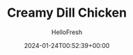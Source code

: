 ---
draft: true # Use this only for setting draft status
hidden: false # Use this to hide unwanted recipes
slug: # <post-title>
title: 'Creamy Dill Chicken'
description: "This dish features the key to a crowd-pleasing dinner: sauce! Who could turn down a drizzly herb and Dijon concoction, especially one that’s draped across pan-seared chicken, roasted potatoes, and green beans? No one, we say. At least, not anyone we’ve met. So get ready for the creamiest, most showstopping sauce celebration you have experienced yet."
image: https://img.hellofresh.com/f_auto,fl_lossy,q_auto,w_1200/hellofresh_s3/image/605a4458d01b8e158a19db53-35d08577.jpg
date: 2024-01-24T00:52:39+00:00
author: HelloFresh

tags: ['Carb Smart', 'Calorie Smart']
categories: "main course"
cuisines: "Mediterranean"
allergens: ['Milk']

calories: 500
preptime: ['30 minutes', '10 minutes']
cooktime: # 180 = 3 Hours | In minutes
totaltime: PT30M
servings: 2

links:
  - description: "This dish features the key to a crowd-pleasing dinner: sauce! Who could turn down a drizzly herb and Dijon concoction, especially one that’s draped across pan-seared chicken, roasted potatoes, and green beans? No one, we say. At least, not anyone we’ve met. So get ready for the creamiest, most showstopping sauce celebration you have experienced yet."
    website: https://www.hellofresh.com/recipes/creamy-dill-chicken-605a4458d01b8e158a19db53
    image: https://img.hellofresh.com/f_auto,fl_lossy,q_auto,w_1200/hellofresh_s3/image/605a4458d01b8e158a19db53-35d08577.jpg
 
weight: # 1 | You can add weight to some posts to override the default sorting (date descending)

comments: false # Keep False

ingredients: ['¼ ounce Dill', '12 ounce Yukon Gold Potatoes', '10 ounce Chicken Cutlets', '6 ounce Green Beans', '4 tablespoon Sour Cream', '1 unit Chicken Stock Concentrate', '2 teaspoon Dijon Mustard', '1 tablespoon Vegetable Oil', ' Salt', ' Pepper', '1 tablespoon Butter']

instructionTitles: ['Prep', 'Roast Potatoes', 'Cook Chicken', 'Roast Green Beans', 'Make Sauce', 'Finish & Serve']
instructions: ['• Adjust racks to top and middle positions and preheat oven to 450 degrees. Wash and dry all produce. • Dice potatoes into ½-inch pieces. Pick and finely chop fronds from dill.', '• Toss potatoes on a baking sheet with a drizzle of oil and a pinch of salt and pepper. • Roast on top rack, tossing halfway through, until lightly browned and tender, 20-25 minutes.', '• While potatoes roast, pat chicken* dry with paper towels; season all over with salt and pepper. • Heat a drizzle of oil in a large pan over medium-high heat. Add chicken and cook until browned and cooked through, 3-5 minutes per side. • Turn off heat; transfer to a cutting board and set aside to rest.', '• While chicken cooks, toss green beans on a second baking sheet with a drizzle of oil and a pinch of salt and pepper. • Roast on middle rack until tender, 10-12 minutes.', '• Meanwhile, in pan used for chicken, combine stock concentrate and ¼ cup water (1⁄3 cup for 4 servings); bring to a simmer over medium-high heat, 1-2 minutes. • Reduce heat to low and whisk in sour cream, half the chopped dill, and mustard to taste. Turn off heat. • Stir in 1 TBSP butter (2 TBSP for 4) and any resting juices from chicken. Season with salt and pepper.', '• Slice chicken crosswise. • Divide chicken, potatoes, and green beans between plates. Drizzle sauce over everything. Garnish with as much remaining chopped dill as you like and serve.']
---